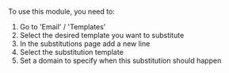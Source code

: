 To use this module, you need to:

1.  Go to 'Email' / 'Templates'
2.  Select the desired template you want to substitute
3.  In the substitutions page add a new line
4.  Select the substitution template
5.  Set a domain to specify when this substitution should happen
